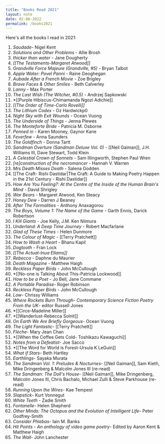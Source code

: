 ```yaml
---
title: "Books Read 2021"
layout: note
date: 02-08-2022
permalink: /books2021
---
```


Here's all the books I read in 2021:

1.  *Saudade*- Nigel Kent
2.  *Solutions and Other Problems* - Allie Brosh
3.  *thicker than water* - Jane Dougherty
4.  *[[The Testaments-Margaret Atwood]]*
5.  *Grandville Force Majeure (Grandville, \#5)* - Bryan Talbot
6.  *Apple Water: Povel Panni* - Raine Geoghegan
7.  *Aubade After a French Movie* - Zoe Brigley
8.  *Brave Faces & Other Smiles* - Beth Calverley
9.  *Lanny* - Max Porter
10. *The Last Wish (The Witcher, \#0.5)* - Andrzej Sapkowski
11. *[[Purple Hibiscus-Chimamanda Ngozi Adichie]]
12. *[[The Order of Time-Carlo Rovelli]]* 
13. *The Lithium Codex* - Oz Hardwickp0
14. *Night Sky with Exit Wounds* - Ocean Vuong
15. *The Underside of Things* - Jenna Plewes
16. *The Monteforte Bride* - Patricia M. Osborne
17. *Penned in* - Karen Mooney, Gaynor Kane
18. *Feverfew* - Anna Saunders
19. *The Goldfinch* - Donna Tartt
20. *Sandman Overture (Sandman Deluxe Vol. 0)* - [[Neil Gaiman]], J.H. Williams III, Dave Stewart, Todd Klein
21. *A Celestial Crown of Sonnets* - Sam Illingworth, Stephen Paul Wren
22. *\[re\]construction of the necromancer* - Hannah V. Warren
23. *Mrs Death Misses Death* - Salena Godden
24. [[The Craft- Rishi Dastidar|The Craft: A Guide to Making Poetry Happen in the 21st Century - Rishi Dastidar]]
25. *How Are You Feeling?: At the Centre of the Inside of the Human Brain's Mind* - David Shrigley
26. *War Bears* - Margaret Atwood, Ken Steacy
27. *Honey Dew* - Darren J Beaney
28. *After The Formalities* - Anthony Anaxagorou
29. *The Boys, Volume 1: The Name of the Game* - Garth Ennis, Darick Robertson
30. *I Kill Giants* - Joe Kelly, J.M. Ken Niimura
31. *Underland: A Deep Time Journey* - Robert Macfarlane
32. *Glad of These Times* - Helen Dunmore
33. *The Colour of Magic* - [[Terry Pratchett]]
34. *How to Wash a Heart* - Bhanu Kapil
35. *Dogtooth* - Fran Lock
36. *[[The Actual-Inua Ellams]]* 
37. *Rebecca* - Daphne du Maurier
38. *Death Magazine* - Matthew Haigh
39. *Reckless Paper Birds* - John McCullough
40. *[[No-one is Talking About This-Patricia Lockwood]]
41. *How to be a Poet* - Jo Bell, Jane Commane
42. *A Portable Paradise*- Roger Robinson
43. *Reckless Paper Birds* - John McCullough
44. *Low*- Chrissy Williams
45. *Where Rockets Burn Through- Contemporary Science Fiction Poetry From the UK*- editor Russell Jones
46. *[[Circe-Madeline Miller]]
47. *[[Wanderlust-Rebecca Solnit]]
48. *On Earth We Are Briefly Gorgeous*- Ocean Vuong
49. *The Light Fantastic*- [[Terry Pratchett]]
50. *Flèche*- Mary Jean Chan
51. *[[When the Coffee Gets Cold- Toshikazu Kawaguchi]]
52. *Notes from a Defeatist*- Joe Sacco
53. *[[The Word for World is Forest-Ursula K LeGuin]]
54. *What if Stars*- Beth Hartley
55. *Earthlings*- Sayaka Murata
56. *The Sandman Vol. 1: Preludes & Nocturnes*- [[Neil Gaiman]], Sam Kieth, Mike Dringenberg & Malcolm Jones III (re-read)
57. *The Sandman: The Doll's House*- [[Neil Gaiman]], Mike Dringenberg, Malcolm Jones III, Chris Bachalo, Michael Zulli & Steve Parkhouse (re-read)
58. *Running Upon the Wires*- Kae Tempest
59. *Slapstick*- Kurt Vonnegut
60. *White Teeth* - Zadie Smith
61. *Fontanelle*- Helen Shepherd
62. *Other Minds: The Octopus and the Evolution of Intelligent Life*- Peter Godfrey-Smith
63. *Consider Phlebas*- Iain M. Banks
64. *Hit Points - An anthology of video game poetry*- Edited by Aaron Kent & Matthew Haigh
65. *The Wall*- John Lanchester
